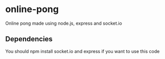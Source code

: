 # online-pong
Online pong made using node.js, express and socket.io

## Dependencies
You should npm install socket.io and express if you want to use this code